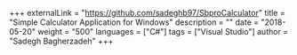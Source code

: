 +++
externalLink = "https://github.com/sadeghb97/SbproCalculator"
title = "Simple Calculator Application for Windows"
description = ""
date = "2018-05-20"
weight = "500"
languages = ["C#"]
tags = ["Visual Studio"]
author = "Sadegh Bagherzadeh"
+++

